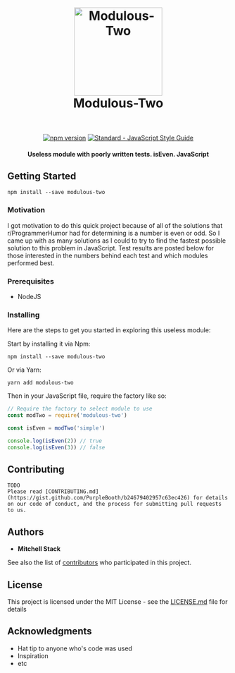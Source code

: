 <h1 align="center">
  <img src="https://cdn.rawgit.com/mitchellrstack/modulous-two/master/sticker.png" alt="Modulous-Two" width="200">
  <br>
  Modulous-Two
  <br>
  <br>
</h1>

<p align="center">
  <a href="https://www.npmjs.com/package/modulous-two"><img src="https://img.shields.io/npm/v/standard.svg" alt="npm version"></a>
  <a href="https://standardjs.com"><img src="https://img.shields.io/badge/code_style-standard-brightgreen.svg" alt="Standard - JavaScript Style Guide"></a>
</p>

<h4 align="center">Useless module with poorly written tests. isEven. JavaScript</h4>

## Getting Started

```
npm install --save modulous-two
```

### Motivation

I got motivation to do this quick project because of all of the solutions that r/ProgrammerHumor had for determining is a number is even or odd. So I came up with as many solutions as I could to try to find the fastest possible solution to this problem in JavaScript. Test results are posted below for those interested in the numbers behind each test and which modules performed best.

### Prerequisites

- NodeJS

### Installing

Here are the steps to get you started in exploring this useless module:

Start by installing it via Npm:
```
npm install --save modulous-two
```
Or via Yarn:
```
yarn add modulous-two
```
Then in your JavaScript file, require the factory like so:
```JavaScript
// Require the factory to select module to use
const modTwo = require('modulous-two')

const isEven = modTwo('simple')

console.log(isEven(2)) // true
console.log(isEven(3)) // false
```

## Contributing

```
TODO
Please read [CONTRIBUTING.md](https://gist.github.com/PurpleBooth/b24679402957c63ec426) for details on our code of conduct, and the process for submitting pull requests to us.
```

## Authors

* **Mitchell Stack**

See also the list of [contributors](https://github.com/your/project/contributors) who participated in this project.

## License

This project is licensed under the MIT License - see the [LICENSE.md](LICENSE.md) file for details

## Acknowledgments

* Hat tip to anyone who's code was used
* Inspiration
* etc
